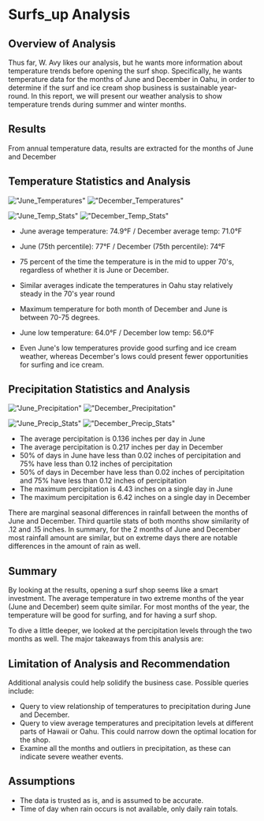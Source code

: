 # Surfs_up Analysis

## Overview of Analysis
Thus far, W. Avy likes our analysis, but he wants more information about temperature trends before opening the surf shop. Specifically, he wants temperature data for the months of June and December in Oahu, in order to determine if the surf and ice cream shop business is sustainable year-round. In this report, we will present our weather analysis to show temperature trends during summer and winter months.

## Results

From annual temperature data, results are extracted for the months of June and December

## Temperature Statistics and Analysis

!["June_Temperatures"](06_June_Temperatures.png)
!["December_Temperatures"](12_December_Temperatures.png)

!["June_Temp_Stats"](06_June_Temp_Stats.png)
!["December_Temp_Stats"](12_December_Temp_Stats.png)

- June average temperature: 74.9°F / December average temp: 71.0°F
- June (75th percentile): 77°F / December (75th percentile): 74°F
- 75 percent of the time the temperature is in the mid to upper 70's, regardless of whether it is June or December.
- Similar averages indicate the temperatures in Oahu stay relatively steady in the 70's year round

- Maximum temperature for both month of December and June is between 70-75 degrees.
- June low temperature: 64.0°F / December low temp: 56.0°F
- Even June's low temperatures provide good surfing and ice cream weather, whereas December's lows could present fewer opportunities for surfing and ice cream.

## Precipitation Statistics and Analysis

!["June_Precipitation"](06_June_Precipitations.png)
!["December_Precipitation"](12_December_Precipitations.png)

!["June_Precip_Stats"](06_June_Precip_Stats.png)
!["December_Precip_Stats"](12_December_Precip_Stats.png)

- The average percipitation is 0.136 inches per day in June
- The average percipitation is 0.217 inches per day in December
- 50% of days in June have less than 0.02 inches of percipitation and 75% have less than 0.12 inches of percipitation
- 50% of days in December have less than 0.02 inches of percipitation and 75% have less than 0.12 inches of percipitation
- The maximum percipitation is 4.43 inches on a single day in June
- The maximum percipitation is 6.42 inches on a single day in December

There are marginal seasonal differences in rainfall between the months of June and December.
Third quartile stats of both months show similarity of .12 and .15 inches.
In summary, for the 2 months of June and December most rainfall amount are similar, but on extreme days there are notable differences in the amount of rain as well.

## Summary

By looking at the results, opening a surf shop seems like a smart investment. The average temperature in two extreme months of the year (June and December) seem quite similar. For most months of the year, the temperature will be good for surfing, and for having a surf shop.

To dive a little deeper, we looked at the percipitation levels through the two months as well. The major takeaways from this analysis are:

## Limitation of Analysis and Recommendation

Additional analysis could help solidify the business case. Possible queries include:

- Query to view relationship of temperatures to precipitation during June and December.
- Query to view average temperatures and precipitation levels at different parts of Hawaii or Oahu. This could narrow down the optimal location for the shop.
- Examine all the months and outliers in precipitation, as these can indicate severe weather events.

## Assumptions

- The data is trusted as is, and is assumed to be accurate.
- Time of day when rain occurs is not available, only daily rain totals.
